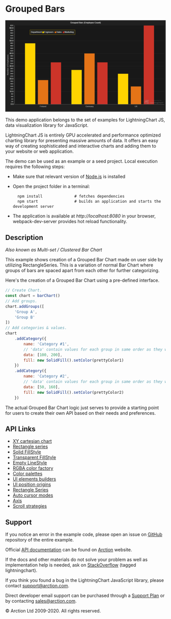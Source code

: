 # Grouped Bars

![Grouped Bars](groupedBars.png)

This demo application belongs to the set of examples for LightningChart JS, data visualization library for JavaScript.

LightningChart JS is entirely GPU accelerated and performance optimized charting library for presenting massive amounts of data. It offers an easy way of creating sophisticated and interactive charts and adding them to your website or web application.

The demo can be used as an example or a seed project. Local execution requires the following steps:

- Make sure that relevant version of [Node.js](https://nodejs.org/en/download/) is installed
- Open the project folder in a terminal:

        npm install              # fetches dependencies
        npm start                # builds an application and starts the development server

- The application is available at *http://localhost:8080* in your browser, webpack-dev-server provides hot reload functionality.


## Description

*Also known as Multi-set / Clustered Bar Chart*

This example shows creation of a Grouped Bar Chart made on user side by utilizing RectangleSeries. This is a variation of normal Bar Chart where groups of bars are spaced apart from each other for further categorizing.

Here's the creation of a Grouped Bar Chart using a pre-defined interface.

```javascript
// Create Chart.
const chart = barChart()
// Add groups.
chart.addGroups([
    'Group A',
    'Group B'
])
// Add categories & values.
chart
    .addCategory({
        name: 'Category #1',
        // 'data' contain values for each group in same order as they were defined before.
        data: [100, 200],
        fill: new SolidFill().setColor(prettyColor1)
    })
    .addCategory({
        name: 'Category #2',
        // 'data' contain values for each group in same order as they were defined before.
        data: [50, 160],
        fill: new SolidFill().setColor(prettyColor2)
    })
```

The actual Grouped Bar Chart logic just serves to provide a starting point for users to create their own API based on their needs and preferences.


## API Links

* [XY cartesian chart]
* [Rectangle series]
* [Solid FillStyle]
* [Transparent FillStyle]
* [Empty LineStyle]
* [RGBA color factory]
* [Color palettes]
* [UI elements builders]
* [UI position origins]
* [Rectangle Series]
* [Auto cursor modes]
* [Axis]
* [Scroll strategies]


## Support

If you notice an error in the example code, please open an issue on [GitHub][0] repository of the entire example.

Official [API documentation][1] can be found on [Arction][2] website.

If the docs and other materials do not solve your problem as well as implementation help is needed, ask on [StackOverflow][3] (tagged lightningchart).

If you think you found a bug in the LightningChart JavaScript library, please contact support@arction.com.

Direct developer email support can be purchased through a [Support Plan][4] or by contacting sales@arction.com.

[0]: https://github.com/Arction/
[1]: https://www.arction.com/lightningchart-js-api-documentation/
[2]: https://www.arction.com
[3]: https://stackoverflow.com/questions/tagged/lightningchart
[4]: https://www.arction.com/support-services/

© Arction Ltd 2009-2020. All rights reserved.


[XY cartesian chart]: https://www.arction.com/lightningchart-js-api-documentation/v2.2.0/classes/chartxy.html
[Rectangle series]: https://www.arction.com/lightningchart-js-api-documentation/v2.2.0/classes/rectangleseries.html
[Solid FillStyle]: https://www.arction.com/lightningchart-js-api-documentation/v2.2.0/classes/solidfill.html
[Transparent FillStyle]: https://www.arction.com/lightningchart-js-api-documentation/v2.2.0/globals.html#emptyfill
[Empty LineStyle]: https://www.arction.com/lightningchart-js-api-documentation/v2.2.0/globals.html#emptyline
[RGBA color factory]: https://www.arction.com/lightningchart-js-api-documentation/v2.2.0/globals.html#colorrgba
[Color palettes]: https://www.arction.com/lightningchart-js-api-documentation/v2.2.0/globals.html#colorpalettes
[UI elements builders]: https://www.arction.com/lightningchart-js-api-documentation/v2.2.0/globals.html#uielementbuilders
[UI position origins]: https://www.arction.com/lightningchart-js-api-documentation/v2.2.0/globals.html#uiorigins
[Rectangle Series]: https://www.arction.com/lightningchart-js-api-documentation/v2.2.0/classes/rectangleseries.html
[Auto cursor modes]: https://www.arction.com/lightningchart-js-api-documentation/v2.2.0/enums/autocursormodes.html
[Axis]: https://www.arction.com/lightningchart-js-api-documentation/v2.2.0/classes/axis.html
[Scroll strategies]: https://www.arction.com/lightningchart-js-api-documentation/v2.2.0/globals.html#axisscrollstrategies

